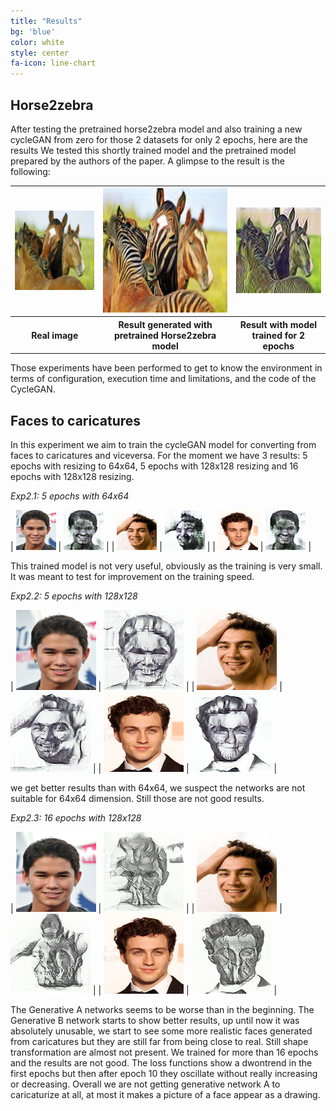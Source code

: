 ```yaml
---
title: "Results"
bg: 'blue'
color: white
style: center
fa-icon: line-chart
---
```






## Horse2zebra

After testing the pretrained horse2zebra model and also training a new cycleGAN from zero for those 2 datasets for only 2 epochs, here are the results
We tested this shortly trained model and the pretrained model prepared by the authors of the paper. A glimpse to the result is the following:


<table style="width:100%">
  <tr>
    <th><img src="./img/training/pretrained_n02381460_1010_real_A.png" alt="Real image"/>
	</th>
    <th><img src="./img/training/pretrained_n02381460_1010_fake_B.png" alt="Result with pretrained Horse2zebra model"/></th> 
    <th><img src="./img/training/trained_2e_n02381460_1010_fake_B.png" alt="Result with model trained for 2 epochs"/></th>
  </tr>
  <tr>
  <th>Real image</th>
    <th>Result generated with pretrained Horse2zebra model</th> 
    <th>Result with model trained for 2 epochs</th>
  </tr>
</table>

Those experiments have been performed to get to know the environment in terms of configuration, execution time and limitations, and the code of the CycleGAN.


## Faces to caricatures

In this experiment we aim to train the cycleGAN model for converting from faces to caricatures and viceversa. For the moment we have 3 results: 5 epochs with resizing to 64x64, 5 epochs with 128x128 resizing and 16 epochs with 128x128 resizing.

*Exp2.1: 5 epochs with 64x64*	

| ![](./img/training/64x64/64x_006002_real_A.png ) | 	![](./img/training/64x64/64x_006002_fake_B.png ) |
| ![](./img/training/64x64/64x_006007_real_A.png ) | 	![](./img/training/64x64/64x_006007_fake_B.png) |
| ![](./img/training/64x64/64x_006085_real_A.png) | 	![](./img/training/64x64/64x_006002_fake_B.png ) |


This trained model is not very useful, obviously as the training is very small. It was meant to test for improvement on the training speed.


*Exp2.2: 5 epochs with 128x128*

| ![](./img/training/128x128_5e/006002_real_A.png ) | 	![](./img/training/128x128_5e/006002_fake_B.png ) |
| ![](./img/training/128x128_5e/006007_real_A.png ) | 	![](./img/training/128x128_5e/006007_fake_B.png ) |
| ![](./img/training/128x128_5e/006085_real_A.png ) | 	![](./img/training/128x128_5e/006085_fake_B.png ) |


we get better results than with 64x64, we suspect the networks are not suitable for 64x64 dimension. Still those are not good results.


*Exp2.3: 16 epochs with 128x128*

| ![](./img/training/128x128_16e/006002_real_A.png ) | 	![](./img/training/128x128_16e/006002_fake_B.png ) |
| ![](./img/training/128x128_16e/006007_real_A.png ) | 	![](./img/training/128x128_16e/006007_fake_B.png ) |
| ![](./img/training/128x128_16e/006085_real_A.png ) | 	![](./img/training/128x128_16e/006085_fake_B.png ) |

The Generative A networks seems to be worse than in the beginning.
The Generative B network starts to show better results, up until now it was absolutely unusable, we start to see some more realistic faces generated from caricatures but they are still far from being close to real.
Still shape transformation are almost not present.
We trained for more than 16 epochs and the results are not good.
The loss functions show a dwontrend in the first epochs but then after epoch 10 they oscillate without really increasing or decreasing.
Overall we are not getting generative network A to caricaturize at all, at most it makes a picture of a face appear as a drawing.